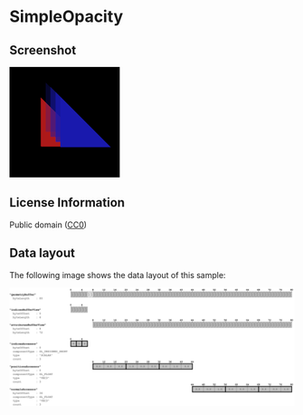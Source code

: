 # SimpleOpacity

## Screenshot

![screenshot](screenshot/screenshot.png)

## License Information

Public domain ([CC0](https://creativecommons.org/publicdomain/zero/1.0/))

## Data layout

The following image shows the data layout of this sample:

![triangle](screenshot/triangle.png)
